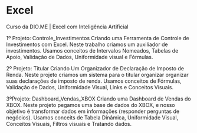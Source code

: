 # Excel

Curso da DIO.ME | Excel com Inteligência Artificial

1º Projeto: Controle_Investimentos
Criando uma Ferramenta de Controle de Investimentos com Excel.
Neste trabalho criamos um auxiliador de investimentos.
Usamos conceitos de Intervalos Nomeados, Tabelas de Apoio, Validação de Dados, Uniformidade visual e Fórmulas.

2º Projeto: Titular
Criando Um Organizador de Declaração de Imposto de Renda.
Neste projeto criamos um sistema para o titular organizar organizar suas declarações de imposto de renda.
Usamos conceitos de Fórmulas, Validação de Dados, Uniformidade Visual, Links e Conceitos Visuais.

3ºProjeto: Dashboard_Vendas_XBOX
Criando uma Dashboard de Vendas do XBOX.
Neste projeto pegamos uma base de dados do XBOX, e nosso objetivo é transformar dados em informações (responder perguntas de negócios).
Usamos conceits de Tabela Dinâmica, Uniformidade Visual, Conceitos Visuais, Filtros visuais e Tratando dados.
